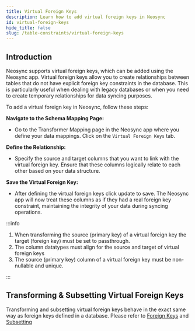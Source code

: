 ```yaml
---
title: Virtual Foreign Keys
description: Learn how to add virtual foreign keys in Neosync
id: virtual-foreign-keys
hide_title: false
slug: /table-constraints/virtual-foreign-keys
---
```


## Introduction

Neosync supports virtual foreign keys, which can be added using the Neosync app. Virtual foreign keys allow you to create relationships between tables that do not have explicit foreign key constraints in the database. This is particularly useful when dealing with legacy databases or when you need to create temporary relationships for data syncing purposes.

To add a virtual foreign key in Neosync, follow these steps:

**Navigate to the Schema Mapping Page:**

- Go to the Transformer Mapping page in the Neosync app where you define your data mappings. Click on the `Virtual Foreign Keys` tab.

**Define the Relationship:**

- Specify the source and target columns that you want to link with the virtual foreign key. Ensure that these columns logically relate to each other based on your data structure.

**Save the Virtual Foreign Key:**

- After defining the virtual foreign keys click update to save. The Neosync app will now treat these columns as if they had a real foreign key constraint, maintaining the integrity of your data during syncing operations.

:::info

1. When transforming the source (primary key) of a virtual foreign key the target (foreign key) must be set to passthrough.
2. The column datatypes must align for the source and target of virtual foreign keys
3. The source (primary key) column of a virtual foreign key must be non-nullable and unique.

:::

## Transforming & Subsetting Virtual Foreign Keys

Transforming and subsetting virtual foreign keys behave in the exact same way as foreign keys defined in a database.
Please refer to [Foreign Keys](foreign-keys.md) and [Subsetting](subsetting.md)
